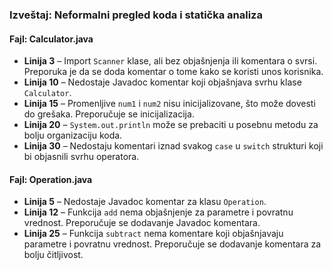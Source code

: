 ### Izveštaj: Neformalni pregled koda i statička analiza

#### Fajl: Calculator.java
- **Linija 3** – Import `Scanner` klase, ali bez objašnjenja ili komentara o svrsi. Preporuka je da se doda komentar o tome kako se koristi unos korisnika.
- **Linija 10** – Nedostaje Javadoc komentar koji objašnjava svrhu klase `Calculator`.
- **Linija 15** – Promenljive `num1` i `num2` nisu inicijalizovane, što može dovesti do grešaka. Preporučuje se inicijalizacija.
- **Linija 20** – `System.out.println` može se prebaciti u posebnu metodu za bolju organizaciju koda.
- **Linija 30** – Nedostaju komentari iznad svakog `case` u `switch` strukturi koji bi objasnili svrhu operatora.

#### Fajl: Operation.java
- **Linija 5** – Nedostaje Javadoc komentar za klasu `Operation`.
- **Linija 12** – Funkcija `add` nema objašnjenje za parametre i povratnu vrednost. Preporučuje se dodavanje Javadoc komentara.
- **Linija 25** – Funkcija `subtract` nema komentare koji objašnjavaju parametre i povratnu vrednost. Preporučuje se dodavanje komentara za bolju čitljivost.

